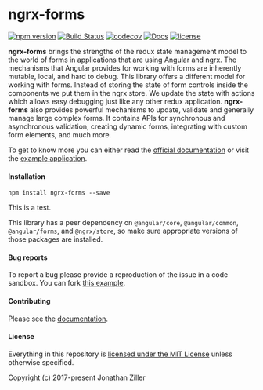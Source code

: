 # ngrx-forms

[![npm version](https://badge.fury.io/js/ngrx-forms.svg)](https://www.npmjs.com/package/ngrx-forms)
[![Build Status](https://github.com/MrWolfZ/ngrx-forms/workflows/CI/badge.svg?branch=master)](https://github.com/MrWolfZ/ngrx-forms/actions?query=workflow:CI)
[![codecov](https://codecov.io/gh/MrWolfZ/ngrx-forms/branch/master/graph/badge.svg)](https://codecov.io/gh/MrWolfZ/ngrx-forms)
[![Docs](https://readthedocs.org/projects/ngrx-forms/badge/?version=master)](http://ngrx-forms.readthedocs.io/en/master/?badge=master)
[![license](https://img.shields.io/badge/License-MIT-blue.svg)](LICENSE)

**ngrx-forms** brings the strengths of the redux state management model to the world of forms in applications that are using Angular and ngrx. The mechanisms that Angular provides for working with forms are inherently mutable, local, and hard to debug. This library offers a different model for working with forms. Instead of storing the state of form controls inside the components we put them in the ngrx store. We update the state with actions which allows easy debugging just like any other redux application. **ngrx-forms** also provides powerful mechanisms to update, validate and generally manage large complex forms. It contains APIs for synchronous and asynchronous validation, creating dynamic forms, integrating with custom form elements, and much more.

To get to know more you can either read the [official documentation](http://ngrx-forms.readthedocs.io/en/master) or visit the [example application](https://mrwolfz.github.io/ngrx-forms/).

#### Installation

```Shell
npm install ngrx-forms --save
```

This is a test.

This library has a peer dependency on `@angular/core`, `@angular/common`, `@angular/forms`, and `@ngrx/store`, so make sure appropriate versions of those packages are installed.

#### Bug reports

To report a bug please provide a reproduction of the issue in a code sandbox. You can fork [this example](https://codesandbox.io/s/92r7310k4).

#### Contributing

Please see the [documentation](http://ngrx-forms.readthedocs.io/en/master/contributing/).

#### License

Everything in this repository is [licensed under the MIT License](LICENSE) unless otherwise specified.

Copyright (c) 2017-present Jonathan Ziller
